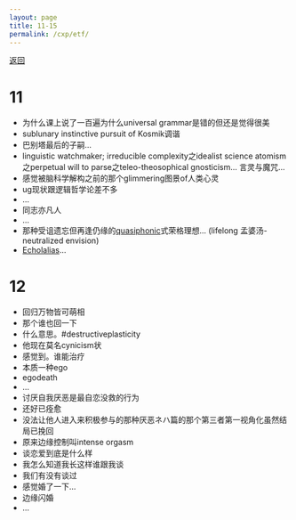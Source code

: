 ```yaml
---
layout: page
title: 11-15
permalink: /cxp/etf/
---
```

[返回](/cxp/contents/)

# 11

- 为什么课上说了一百遍为什么universal grammar是错的但还是觉得很美
- sublunary instinctive pursuit of Kosmik调谐
- 巴别塔最后的子嗣...
- linguistic watchmaker; irreducible complexity之idealist science atomism之perpetual will to parse之teleo-theosophical gnosticism... 言灵与魔咒…
- 感觉被脑科学解构之前的那个glimmering图景of人类心灵
- ug现状跟逻辑哲学论差不多
- ...
- 同志亦凡人
- ...
- 那种受诅遗忘但再逢仍缘的[quasiphonic](https://docs.google.com/document/d/1AUneTvcmrVqv3mFEeHRylM70kuecjLg4xMYyToT5P2s/edit?pli=1#heading=h.irlida4m0a6)式荣格理想... (lifelong 孟婆汤-neutralized envision)
- [Echolalias](https://www.zonebooks.org/books/43-echolalias-on-the-forgetting-of-language)...

# 12

- 回归万物皆可萌相
- 那个谁也回一下
- 什么意思。#destructiveplasticity
- 他现在莫名cynicism状
- 感觉到。谁能治疗
- 本质一种ego
- egodeath
- ...
- 讨厌自我厌恶是最自恋没救的行为
- 还好已痊愈
- 没法让他人进入来积极参与的那种厌恶ネハ篇的那个第三者第一视角化虽然结局已挽回
- 原来边缘控制叫intense orgasm
- 谈恋爱到底是什么样
- 我怎么知道我长这样谁跟我谈
- 我们有没有谈过
- 感觉婚了一下...
- 边缘闪婚
- ...
